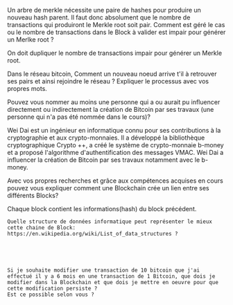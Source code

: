    Un arbre de merkle nécessite une paire de hashes pour produire un nouveau hash parent. Il faut donc absolument que le nombre de transactions qui produiront le Merkle root soit pair. 
   Comment est géré le cas ou le nombre de transactions dans le Block à valider est impair pour générer un Merlke root ?

On doit dupliquer le nombre de transactions impair pour générer un Merkle root.


   Dans le réseau bitcoin, Comment un nouveau noeud arrive t'il à retrouver ses pairs et ainsi rejoindre le réseau ? Expliquer le processus avec vos propres mots.



   Pouvez vous nommer au moins une personne qui a ou aurait pu influencer directement ou indirectement la création de Bitcoin par ses travaux (une personne qui n'a pas été nommée dans le cours)?

Wei Dai est un ingénieur en informatique connu pour ses contributions à la cryptographie et aux crypto-monnaies. Il a développé la bibliothèque cryptographique Crypto ++, a créé le système de crypto-monnaie b-money et a proposé l'algorithme d'authentification des messages VMAC. Wei Dai a influencer la création de Bitcoin par ses travaux notamment avec le b-money.


   Avec vos propres recherches et grâce aux compétences acquises en cours pouvez vous expliquer comment une Blockchain crée un lien entre ses différents Blocks?

Chaque block contient les informations(hash) du block précédent.


 
    Quelle structure de données informatique peut représenter le mieux cette chaine de Block: https://en.wikipedia.org/wiki/List_of_data_structures ?





    Si je souhaite modifier une transaction de 10 bitcoin que j'ai effectué il y a 6 mois en une transaction de 1 Bitcoin, que dois je modifier dans la Blockchain et que dois je mettre en oeuvre pour que cette modification persiste ?
    Est ce possible selon vous ?